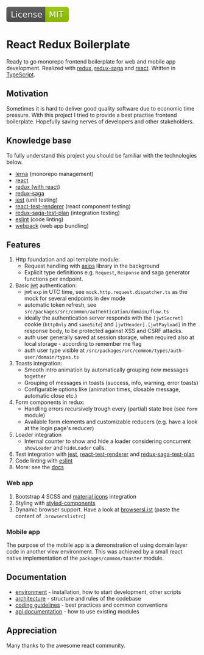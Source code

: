 [![BadgeMITLicense: MIT](docs/assets/badgeMITLicense.svg)](LICENSE)

# React Redux Boilerplate
Ready to go monorepo frontend boilerplate for web and mobile app development.
Realized with [redux](http://redux.js.org/), [redux-saga](http://redux-saga.js.org) and [react](https://reactjs.org/).
Written in [TypeScript](http://typescriptlang.org).

## Motivation
Sometimes it is hard to deliver good quality software due to economic time pressure.
With this project I tried to provide a best practise frontend boilerplate.
Hopefully saving nerves of developers and other stakeholders.

## Knowledge base
To fully understand this project you should be familiar with the technologies below.
- [lerna](https://lerna.js.org/) (monorepo management)
- [react](https://reactjs.org/docs/getting-started.html)
- [redux (with react)](https://egghead.io/courses/getting-started-with-redux)
- [redux-saga](https://redux-saga.js.org/)
- [jest](https://jestjs.io/docs/en/getting-started) (unit testing)
- [react-test-renderer](https://reactjs.org/docs/test-renderer.html) (react component testing)
- [redux-saga-test-plan](https://survivejs.com/blog/redux-saga-test-plan-interview/) (integration testing)
- [eslint](https://eslint.org/docs/user-guide/getting-started) (code linting)
- [webpack](http://webpack.js.org) (web app bundling)

## Features
1. Http foundation and api template module:
    - Request handling with [axios](http://npmjs.com/package/axios) library in the background
    - Explicit type definitions e.g. `Request`, `Response` and saga generator functions per endpoint.
1. Basic [jwt](http://jwt.io) authentication:
    - jwt `exp` in UTC time, see `mock.http.request.dispatcher.ts` as the mock for several endpoints in dev mode
    - automatic token refresh, see `src/packages/src/common/authentication/domain/flow.ts`
    - ideally the authentication server responds with the `[jwtSecret]` cookie (`httpOnly` and `sameSite`) and `[jwtHeader].[jwtPayload]` in the response body, to be protected against XSS and CSRF attacks.
    - auth user generally saved at session storage, when required also at local storage - according to remember me flag
    - auth user type visible at `/src/packages/src/common/types/auth-user/domain/types.ts`
2. Toasts integration:
    - Smooth intro animation by automatically grouping new messages together
    - Grouping of messages in toasts (success, info, warning, error toasts)
    - Configurable options like (animation times, closable message, automatic close etc.)
3. Form components in redux:
    - Handling errors recursively trough every (partial) state tree (see `form` module)
    - Available form elements and customizable reducers (e.g. have a look at the login page's reducer)
4. Loader integration
    - Internal counter to show and hide a loader considering concurrent `showLoader` and `hideLoader` calls.
5. Test integration with [jest](https://jestjs.io/docs/en/getting-started), [react-test-renderer](https://reactjs.org/docs/test-renderer.html) and [redux-saga-test-plan](https://survivejs.com/blog/redux-saga-test-plan-interview/)
6. Code linting with [eslint](https://eslint.org/docs/user-guide/getting-started)
7. More: see the [docs](docs/api.docs.md)
    
### Web app
1. Bootstrap 4 SCSS and [material icons](http://material.io/resources/icons/) integration
2. Styling with [styled-components](http://styled-components.com/)
3. Dynamic browser support. Have a look at [browsersl.ist](http://browsersl.ist/) (paste the content of `.browserslistrc`)
    
### Mobile app
The purpose of the mobile app is a demonstration of using domain layer code in another view environment.
This was achieved by a small react native implementation of the `packages/common/toaster` module.

## Documentation
- [environment](docs/environment.md) - installation, how to start development, other scripts
- [architecture](docs/architecture.md) - structure and rules of the codebase
- [coding guidelines](docs/coding.guidelines.md) - best practices and common conventions
- [api documentation](docs/api.docs.md) - how to use existing modules

## Appreciation
Many thanks to the awesome react community.
